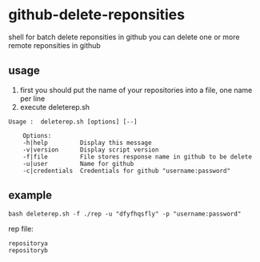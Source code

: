 # github-delete-reponsities
shell for batch delete reponsities in github
you can delete one or more remote reponsities in github 

## usage

1. first you should put the name of your repositories into a file, one name per line
2. execute deleterep.sh
```
Usage :  deleterep.sh [options] [--]

    Options:
    -h|help         Display this message
    -v|version      Display script version
    -f|file         File stores response name in github to be delete
    -u|user         Name for github
    -c|credentials  Credentials for github "username:password"
```

## example
```
bash deleterep.sh -f ./rep -u "dfyfhqsfly" -p "username:password"
```

rep file:
```
repositorya
repositoryb

```

